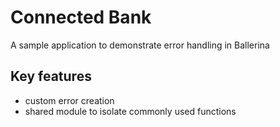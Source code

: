 # Connected Bank
A sample application to demonstrate error handling in Ballerina

## Key features
- custom error creation
- shared module to isolate commonly used functions
